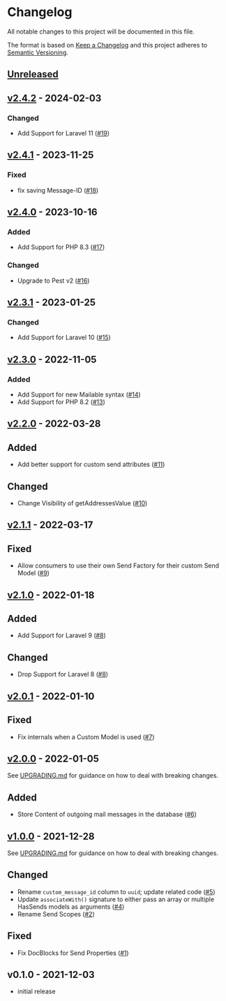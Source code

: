 # Changelog

All notable changes to this project will be documented in this file.

The format is based on [Keep a Changelog](http://keepachangelog.com/en/1.0.0/)
and this project adheres to [Semantic Versioning](http://semver.org/spec/v2.0.0.html).

## [Unreleased](https://github.com/stefanzweifel/laravel-sends/compare/v2.4.2...HEAD)

## [v2.4.2](https://github.com/stefanzweifel/laravel-sends/compare/v2.4.1...v2.4.2) - 2024-02-03

### Changed

- Add Support for Laravel 11 ([#19](https://github.com/stefanzweifel/laravel-sends/pull/19))

## [v2.4.1](https://github.com/stefanzweifel/laravel-sends/compare/v2.4.0...v2.4.1) - 2023-11-25

### Fixed

- fix saving Message-ID ([#18](https://github.com/stefanzweifel/laravel-sends/pull/18))

## [v2.4.0](https://github.com/stefanzweifel/laravel-sends/compare/v2.3.1...v2.4.0) - 2023-10-16

### Added

- Add Support for PHP 8.3 ([#17](https://github.com/stefanzweifel/laravel-sends/pull/17))

### Changed

- Upgrade to Pest v2 ([#16](https://github.com/stefanzweifel/laravel-sends/pull/16))

## [v2.3.1](https://github.com/stefanzweifel/laravel-sends/compare/v2.3.0...v2.3.1) - 2023-01-25

### Changed

- Add Support for Laravel 10 ([#15](https://github.com/stefanzweifel/laravel-sends/pull/15))

## [v2.3.0](https://github.com/stefanzweifel/laravel-sends/compare/v2.2.0...v2.3.0) - 2022-11-05

### Added

- Add Support for new Mailable syntax ([#14](https://github.com/stefanzweifel/laravel-sends/pull/14))
- Add Support for PHP 8.2 ([#13](https://github.com/stefanzweifel/laravel-sends/pull/13))

## [v2.2.0](https://github.com/stefanzweifel/laravel-sends/compare/v2.1.1...v2.2.0) - 2022-03-28

## Added

- Add better support for custom send attributes ([#11](https://github.com/stefanzweifel/laravel-sends/pull/11))

## Changed

- Change Visibility of getAddressesValue ([#10](https://github.com/stefanzweifel/laravel-sends/pull/10))

## [v2.1.1](https://github.com/stefanzweifel/laravel-sends/compare/v2.1.0...v2.1.1) - 2022-03-17

## Fixed

- Allow consumers to use their own Send Factory for their custom Send Model ([#9](https://github.com/stefanzweifel/laravel-sends/pull/9))

## [v2.1.0](https://github.com/stefanzweifel/laravel-sends/compare/v2.0.1...v2.1.0) - 2022-01-18

## Added

- Add Support for Laravel 9 ([#8](https://github.com/stefanzweifel/laravel-sends/pull/8))

## Changed

- Drop Support for Laravel 8 ([#8](https://github.com/stefanzweifel/laravel-sends/pull/8))

## [v2.0.1](https://github.com/stefanzweifel/laravel-sends/compare/v2.0.0...v2.0.1) - 2022-01-10

## Fixed

- Fix internals when a Custom Model is used ([#7](https://github.com/stefanzweifel/laravel-sends/pull/7))

## [v2.0.0](https://github.com/stefanzweifel/laravel-sends/compare/v1.0.0...v2.0.0) - 2022-01-05

See [UPGRADING.md](https://github.com/stefanzweifel/laravel-sends/blob/main/UPGRADING.md#from-v10-to-v20) for guidance on how to deal with breaking changes.

## Added

- Store Content of outgoing mail messages in the database ([#6](https://github.com/stefanzweifel/laravel-sends/pull/6))

## [v1.0.0](https://github.com/stefanzweifel/laravel-sends/compare/v0.1.0...v1.0.0) - 2021-12-28

See [UPGRADING.md](https://github.com/stefanzweifel/laravel-sends/blob/main/UPGRADING.md#from-v01-to-v10) for guidance on how to deal with breaking changes.

## Changed

- Rename `custom_message_id` column to `uuid`; update related code ([#5](https://github.com/stefanzweifel/laravel-sends/pull/5))
- Update `associateWith()` signature to either pass an array or multiple HasSends models as arguments ([#4](https://github.com/stefanzweifel/laravel-sends/pull/4))
- Rename Send Scopes ([#2](https://github.com/stefanzweifel/laravel-sends/pull/2))

## Fixed

- Fix DocBlocks for Send Properties ([#1](https://github.com/stefanzweifel/laravel-sends/pull/1))

## v0.1.0 - 2021-12-03

- initial release
